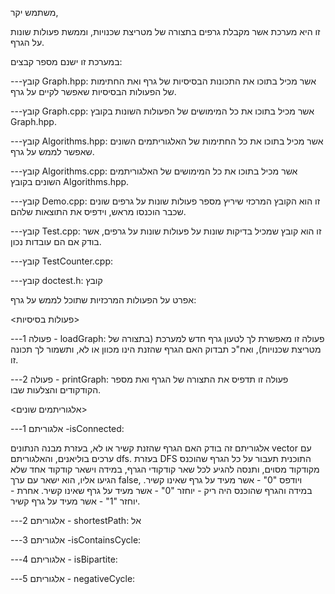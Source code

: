 משתמש יקר, 

זו היא מערכת אשר מקבלת גרפים בתצורה של מטריצת שכנויות, וממשת פעולות שונות על הגרף.

במערכת זו ישנם מספר קבצים:

---קובץ Graph.hpp: אשר מכיל בתוכו את התכונות הבסיסיות של גרף ואת החתימות של הפעולות הבסיסיות שאפשר לקיים על גרף.

---קובץ Graph.cpp: אשר מכיל בתוכו את כל המימושים של הפעולות השונות בקובץ Graph.hpp.

---קובץ Algorithms.hpp: אשר מכיל בתוכו את כל החתימות של האלגוריתמים השונים שאפשר לממש על גרף.

---קובץ Algorithms.cpp: אשר מכיל בתוכו את כל המימושים של האלגוריתמים השונים בקובץ Algorithms.hpp.

---קובץ Demo.cpp: זו הוא הקובץ המרכזי שיריץ מספר פעולות שונות על גרפים שונים שכבר הוכנסו מראש, וידפיס את התוצאות שלהם.

---קובץ Test.cpp: זו הוא קובץ שמכיל בדיקות שונות על פעולות שונות על גרפים, אשר בודק אם הם עובדות נכון.

---קובץ TestCounter.cpp:

---קובץ doctest.h: קובץ



אפרט על הפעולות המרכזיות שתוכל לממש על גרף:

<פעולות בסיסיות>

---פעולה 1 - loadGraph: פעולה זו מאפשרת לך לטעון גרף חדש למערכת (בתצורה של מטריצת שכנויות), ואח"כ תבדוק האם הגרף שהזנת הינו מכוון או לא, ותשמור לך תכונה זו.

---פעולה 2 - printGraph: פעולה זו תדפיס את התצורה של הגרף ואת מספר הקודקודים והצלעות שבו.

<אלגוריתמים שונים>

---אלגוריתם 1 -isConnected: 

אלגוריתם זה בודק האם הגרף שהזנת קשיר או לא, בעזרת מבנה הנתונים vector עם ערכים בוליאנים, והאלגוריתם dfs.
בעזרת DFS התוכנית תעבור על כל הגרף שהוכנס מקודקוד מסוים, ותנסה להגיע לכל שאר קודקודי הגרף, במידה וישאר קודקוד אחד שלא הגיעו אליו, הוא ישאר עם ערך false, ויודפס "0" - אשר מעיד על גרף שאינו קשיר.
במידה והגרף שהוכנס היה ריק - יוחזר "0" - אשר מעיד על גרף שאינו קשיר.
אחרת - יוחזר "1" - אשר מעיד על גרף קשיר.
 

---אלגוריתם 2 - shortestPath:
אל

---אלגוריתם 3 -isContainsCycle:

---אלגוריתם 4 - isBipartite:

---אלגוריתם 5 -  negativeCycle:



